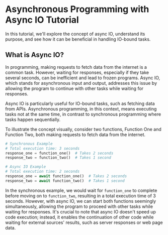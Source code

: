 # Asynchronous Programming with Async IO Tutorial

In this tutorial, we'll explore the concept of async IO, understand its purpose, and see how it can be beneficial in handling IO-bound tasks.

## What is Async IO?

In programming, making requests to fetch data from the internet is a common task. However, waiting for responses, especially if they take several seconds, can be inefficient and lead to frozen programs. Async IO, which stands for asynchronous input and output, addresses this issue by allowing the program to continue with other tasks while waiting for responses.

Async IO is particularly useful for IO-bound tasks, such as fetching data from APIs. Asynchronous programming, in this context, means executing tasks not at the same time, in contrast to synchronous programming where tasks happen sequentially.

To illustrate the concept visually, consider two functions, Function One and Function Two, both making requests to fetch data from the internet.

```python
# Synchronous Example
# Total execution time: 3 seconds
response_one = function_one()  # Takes 2 seconds
response_two = function_two()  # Takes 1 second

# Async IO Example
# Total execution time: 2 seconds
response_one = await function_one()  # Takes 2 seconds
response_two = await function_two()  # Takes 1 second
```

In the synchronous example, we would wait for `function_one` to complete before moving on to `function_two`, resulting in a total execution time of 3 seconds. However, with async IO, we can start both functions seemingly simultaneously, allowing the program to proceed with other tasks while waiting for responses. It's crucial to note that async IO doesn't speed up code execution; instead, it enables the continuation of other code while waiting for external sources' results, such as server responses or web page data.
